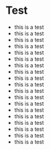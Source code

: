 # Test
* this is a test
* this is a test
* this is a test
* this is a test
* this is a test
* this is a test
* this is a test
* this is a test
* this is a test
* this is a test
* this is a test
* this is a test
* this is a test
* this is a test
* this is a test
* this is a test
* this is a test
* this is a test
* this is a test